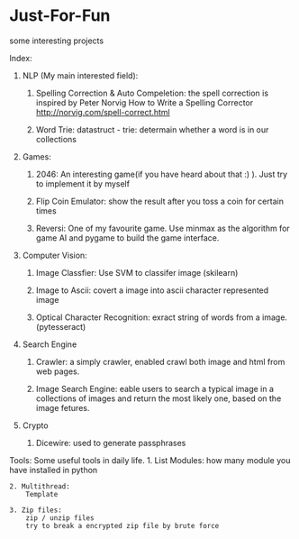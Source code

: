 # Just-For-Fun
some interesting projects

Index:

1. NLP (My main interested field):
    1. Spelling Correction & Auto Compeletion: 
            the spell correction is inspired by Peter Norvig
            How to Write a Spelling Corrector http://norvig.com/spell-correct.html
    
    2. Word Trie:
            datastruct - trie: determain whether a word is in our collections

2. Games:
    1. 2046: 
            An interesting game(if you have heard about that :) ). Just try to implement it by myself
    
    2. Flip Coin Emulator: 
            show the result after you toss a coin for certain times
    
    3. Reversi: 
            One of my favourite game. Use minmax as the algorithm for game AI and pygame to build the game interface.

3. Computer Vision:
    
    1. Image Classfier: 
            Use SVM to classifer image (skilearn)
            
    2. Image to Ascii: 
            covert a image into ascii character represented image
    
    3. Optical Character Recognition: 
            exract string of words from a image. (pytesseract)
    
4. Search Engine
    1. Crawler: 
            a simply crawler, enabled crawl both image and html from web pages.
            
    2. Image Search Engine: 
            eable users to search a typical image in a collections of images and return the most likely one, based on the                 image fetures.

5. Crypto
    1. Dicewire: 
            used to generate passphrases
            
Tools:
    Some useful tools in daily life.
    1. List Modules:
        how many module you have installed in python
        
    2. Multithread:
        Template
        
    3. Zip files:
        zip / unzip files
        try to break a encrypted zip file by brute force
        
    
            
   
